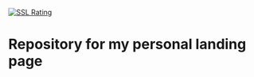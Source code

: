 [![SSL Rating](https://sslbadge.org/?domain=tiuweehan.com)](https://www.ssllabs.com/ssltest/analyze.html?d=tiuweehan.com)

# Repository for my personal landing page
